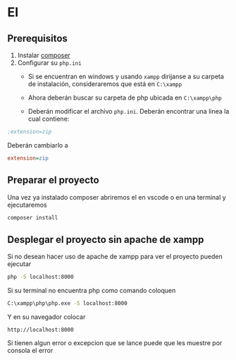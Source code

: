 # EI

## Prerequisitos

1. Instalar [composer](https://getcomposer.org/download/)
2. Configurar su `php.ini`
    - Si se encuentran en windows y usando `xampp` dirijanse a
    su carpeta de instalación, consideraremos que está en
    `C:\xampp`
    - Ahora deberán buscar su carpeta de php ubicada en
    `C:\xampp\php`

    - Deberán modificar el archivo `php.ini`. Deberán encontrar una linea la cual contiene:
```ini
;extension=zip
```
Deberán cambiarlo a 
```ini
extension=zip
```

## Preparar el proyecto
Una vez ya instalado composer abriremos el
en vscode o en una terminal y ejecutaremos
```bash
composer install
```

## Desplegar el proyecto sin apache de xampp
Si no desean hacer uso de apache de xampp para
ver el proyecto pueden ejecutar

```bash
php -S localhost:8000
```

Si su terminal no encuentra php como comando
coloquen

```bash
C:\xampp\php\php.exe -S localhost:8000
```

Y en su navegador colocar
```arduino
http://localhost:8000
```

Si tienen algun error o excepcion que se lance
puede que les muestre por consola el error